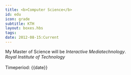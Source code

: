 ```yaml
---
title: <b>Computer Science</b>
id: edu
icon: grade
subtitle: KTH
layout: boxes.hbs
tags:
date: 2012-08-15:Current
---
```

My Master of Science will be _Interactive Mediatechnology_.
<br> 
*Royal Institute of Technology*
<br><br>
Timeperiod: {{date}}
